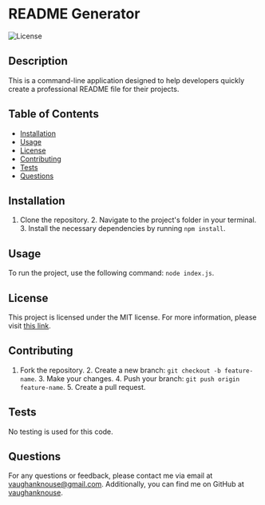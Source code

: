 # README Generator

![License](https://img.shields.io/badge/License-MIT-blue.svg)

## Description
This is a command-line application designed to help developers quickly create a professional README file for their projects.

## Table of Contents
- [Installation](#installation)
- [Usage](#usage)
- [License](#license)
- [Contributing](#contributing)
- [Tests](#tests)
- [Questions](#questions)

## Installation
1. Clone the repository. 2. Navigate to the project's folder in your terminal. 3. Install the necessary dependencies by running `npm install`.

## Usage
To run the project, use the following command: `node index.js`.

## License

  This project is licensed under the MIT license. For more information, please visit [this link](https://opensource.org/licenses/MIT).

## Contributing
1. Fork the repository. 2. Create a new branch: `git checkout -b feature-name`. 3. Make your changes. 4. Push your branch: `git push origin feature-name`. 5. Create a pull request.

## Tests
No testing is used for this code.

## Questions
For any questions or feedback, please contact me via email at vaughanknouse@gmail.com.
Additionally, you can find me on GitHub at [vaughanknouse](https://github.com/vaughanknouse).
